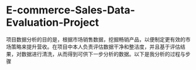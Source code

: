 # E-commerce-Sales-Data-Evaluation-Project
项目数据分析的目的是，根据市场销售数据，挖掘畅销产品，以便制定更有效的市场策略来提升营收。在项目中本人负责评估数据干净和整洁度，并且基于评估结果，对数据进行清洗，从而得到可供下一步分析的数据。以下是我分析的过程与步骤
